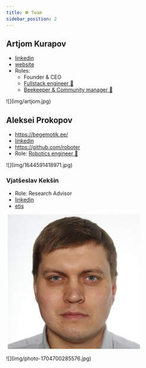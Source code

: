 ```yaml
---
title: ⚽️ Team
sidebar_position: 2
---
```

## Artjom Kurapov
- [linkedin](https://www.linkedin.com/in/kurapov/)
- [website](https://kurapov.ee)
- Roles:
	- Founder & CEO
	- [Fullstack engineer 📱](Roles/Fullstack%20engineer%20📱.md)
	- [Beekeeper & Community manager 🐝](Roles/Beekeeper%20&%20Community%20manager%20🐝.md)

<div style={{borderRadius:100, width:200, height:200, overflow:'hidden'}}>
![](img/artjom.jpg)
</div>

## Aleksei Prokopov
- https://begemotik.ee/
- [linkedin](https://www.linkedin.com/in/roboter/)
- https://github.com/roboter
- Role: [Robotics engineer 🦾](Roles/Robotics%20engineer%20🦾.md)

<div style={{borderRadius:100, width:200, height:200, overflow:'hidden'}}>
![](img/1644591418971.jpg)
</div>


### Vjatšeslav Kekšin
- Role: Research Advisor
- [linkedin](https://www.linkedin.com/in/vjatsheslav-kekshin-63455053/)
- [etis](https://www.etis.ee/cv/Vjat%C5%A1eslav_Kek%C5%A1in)

![](img/photo-1704700285576.jpg)
<div style={{borderRadius:100, width:200, height:200, overflow:'hidden'}}>
![](img/photo-1704700285576.jpg)
</div>